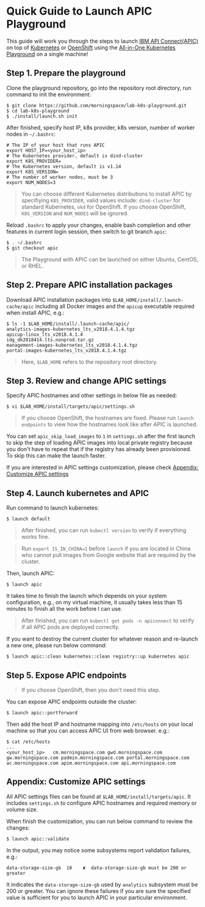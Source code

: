 # Quick Guide to Launch APIC Playground

This guide will work you through the steps to launch [IBM API Connect(APIC)](https://www.ibm.com/cloud/api-connect) on top of [Kubernetes](https://kubernetes.io/) or [OpenShift](https://www.openshift.com/) using the [All-in-One Kubernetes Playground](https://github.com/morningspace/lab-k8s-playground/) on a single machine!

## Step 1. Prepare the playground

Clone the playground repository, go into the repository root directory, run command to init the environment:
```shell
$ git clone https://github.com/morningspace/lab-k8s-playground.git
$ cd lab-k8s-playground
$ ./install/launch.sh init
```

After finished, specify host IP, k8s provider, k8s version, number of worker nodes in `~/.bashrc`:
```shell
# The IP of your host that runs APIC
export HOST_IP=<your_host_ip>
# The Kubernetes provider, default is dind-cluster
export K8S_PROVIDER=
# The Kubernetes version, default is v1.14
export K8S_VERSION=
# The number of worker nodes, must be 3
export NUM_NODES=3
```

> You can choose different Kubernetes distributions to install APIC by specifiying `K8S_PROVIDER`, valid values include: `dind-cluster` for standard Kubernetes, `okd` for OpenShift. If you choose OpenShift, `K8S_VERSION` and `NUM_NODES` will be ignored.

Reload `.bashrc` to apply your changes, enable bash completion and other features in current login session, then switch to git branch `apic`:
```shell
$ . ~/.bashrc
$ git checkout apic
```

> The Playground with APIC can be launched on either Ubuntu, CentOS, or RHEL.

## Step 2. Prepare APIC installation packages

Download APIC installation packages into `$LAB_HOME/install/.launch-cache/apic` including all Docker images and the `apicup` executable required when install APIC, e.g.:
```shell
$ ls -1 $LAB_HOME/install/.launch-cache/apic/
analytics-images-kubernetes_lts_v2018.4.1.4.tgz
apicup-linux_lts_v2018.4.1.4
idg_dk2018414.lts.nonprod.tar.gz
management-images-kubernetes_lts_v2018.4.1.4.tgz
portal-images-kubernetes_lts_v2018.4.1.4.tgz
```

> Here, `$LAB_HOME` refers to the repository root directory.

## Step 3. Review and change APIC settings

Specify APIC hostnames and other settings in below file as needed:
```shell
$ vi $LAB_HOME/install/targets/apic/settings.sh
```

> If you choose OpenShift, the hostnames are fixed. Please run `launch endpoints` to view how the hostnames look like after APIC is launched.

You can set `apic_skip_load_images` to `1` in `settings.sh` after the first launch to skip the step of loading APIC images into local private registry because you don't have to repeat that if the registry has already been provisioned. To skip this can make the launch faster.

If you are interested in APIC settings customization, please check [Appendix: Customize APIC settings](#appendix-customize-apic-settings)

## Step 4. Launch kubernetes and APIC

Run command to launch kubernetes:
```shell
$ launch default
```

> After finished, you can run `kubectl version` to verify if everything works fine.

> Run `export IS_IN_CHINA=1` before `launch` if you are located in China who cannot pull images from Google website that are required by the cluster.

Then, launch APIC: 
```shell
$ launch apic
```

It takes time to finish the launch which depends on your system configuration, e.g., on my virtual machine, it usually takes less than 15 minutes to finish all the work before I can use.

> After finished, you can run `kubectl get pods -n apiconnect` to verify if all APIC pods are deployed correctly.

If you want to destroy the current cluster for whatever reason and re-launch a new one, please run below command:
```shell
$ launch apic::clean kubernetes::clean registry::up kubernetes apic
```

## Step 5. Expose APIC endpoints

> If you choose OpenShift, then you don't need this step.

You can expose APIC endpoints outside the cluster:
```shell
$ launch apic::portforward
```

Then add the host IP and hostname mapping into `/etc/hosts` on your local machine so that you can access APIC UI from web browser. e.g.:
```shell
$ cat /etc/hosts
...
<your_host_ip>   cm.morningspace.com gwd.morningspace.com gw.morningspace.com padmin.morningspace.com portal.morningspace.com ac.morningspace.com apim.morningspace.com api.morningspace.com
```

## Appendix: Customize APIC settings

All APIC settings files can be found at `$LAB_HOME/install/targets/apic`. It includes `settings.sh` to configure APIC hostnames and required memory or volume size.

When finish the customization, you can run below command to review the changes:
```shell
$ launch apic::validate
```

In the output, you may notice some subsystems report validation failures, e.g.:
```shell
data-storage-size-gb  10    ✘  data-storage-size-gb must be 200 or greater 
```

It indicates the `data-storage-size-gb` used by `analytics` subsystem must be 200 or greater. You can ignore these failures if you are sure the specified value is sufficient for you to launch APIC in your particular environment.
